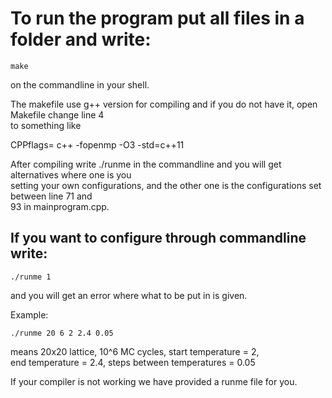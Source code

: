 

# To run the program put all files in a folder and write:

```
make 
```
on the commandline in your shell.

The makefile use g++ version for compiling and if you do not have it, open Makefile change line 4  
to something like  
  
CPPflags= c++ -fopenmp -O3 -std=c++11  
  
After compiling write ./runme in the commandline and you will get alternatives where one is you  
setting your own configurations, and the other one is the configurations set between line 71 and  
93 in mainprogram.cpp.  


## If you want to configure through commandline write:

```
./runme 1  
```
and you will get an error where what to be put in is given.  

Example:

```
./runme 20 6 2 2.4 0.05  
```
means 20x20 lattice, 10^6 MC cycles, start temperature = 2,  
end temperature = 2.4, steps  between temperatures = 0.05  

If your compiler is not working we have provided a runme file for you.


